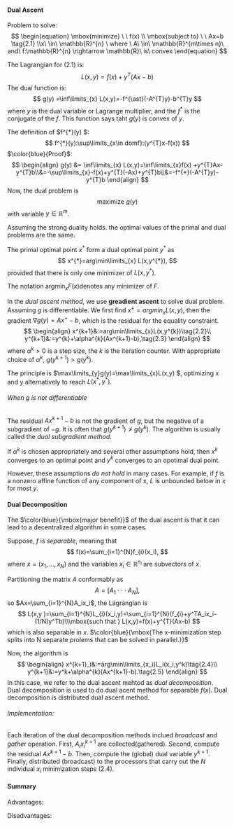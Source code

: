 #### Dual Ascent 

Problem to solve:
$$
\begin{equation}
\mbox{minimize} \ \ f(x) \\
\mbox{subject  to} \ \ Ax=b  \tag{2.1}
\\x\ \in\ \mathbb{R}^{n} \ where \ A\  \in\  \mathbb{R}^{m\times n}\ and\ f:\mathbb{R}^{n} \rightarrow \mathbb{R}\ is\ convex
\end{equation}
$$


The Lagrangian for (2.1) is:
$$
L(x,y)=f(x)+y^{T}(Ax-b) 
$$
The dual function is:
$$
g(y) =\inf\limits_{x} L(x,y)=-f^{\ast}(-A^{T}y)-b^{T}y
$$
where $y$ is the dual variable or Lagrange multiplier, and the $f^*$ is the conjugate of the $f$. This function says taht $g(y)$ is convex of $y$.

 The definition of $f^{*}(y) $:
$$
f^{*}(y):\sup\limits_{x\in domf}:(y^{T}x-f(x))
$$
$\color{blue}{Proof}$:
$$
\begin{align}
g(y) &= \inf\limits_{x} L(x,y)=\inf\limits_{x}f(x) +y^{T}Ax-y^{T}b\\&=-\sup\limits_{x}-f(x)+y^{T}(-Ax)+y^{T}b\\&=-f^{*}(-A^{T}y)-y^{T}b
\end{align}
$$
Now, the dual problem is 
$$
\mbox{maximize} \ g(y)
$$
with variable $y\in \mathbb{R}^{m}$.

Assuming the strong duality holds. the optimal values of the primal and dual problems are the same.

The primal optimal point $x^{*}$ form a dual optimal point $y^{*}$ as 
$$
x^{*}=arg\min\limits_{x} L(x,y^{*}),
$$
provided that there is only one minimizer of $L(x,y^{*})$. 

The notation $\mbox{argmin}_{x}F(x)​$ denotes any minimizer of $F​$. 

In the $dual\ ascent\ method$, we use **greadient ascent** to solve dual problem. Assuming $g$ is differentiable. We first find $x^{+}=argmin_{x}L(x,y)$, then the gradient $\nabla g(y)=Ax^{+}-b$, which is the residual for the equality constraint. 
$$
\begin{align}
x^{k+1}&:=arg\min\limits_{x}L(x,y^{k})\tag{2.2}\\
y^{k+1}&:=y^{k}+\alpha^{k}(Ax^{k+1}-b),\tag{2.3}
\end{align}
$$
where $\alpha^{k}>0$ is a step size, the $k$ is the iteration counter. With appropriate choice of $\alpha^{k}$, $g(y^{k+1})>g(y^{k})$. 

The principle is $\max\limits_{y}g(y)=\max\limits_{x}L(x,y) $, optimizing x and y alternatively to reach $L(x^{*},y^{*})$. 

###### When $g$ is not differentiable 

The residual $Ax^{k+1}-b$ is not the gradient of $g$, but the negative of a subgradient of $-g$.  It is often that $g(y^{k+1})\ngtr g(y^{k})$. The algorithm is usually called the $dual\ subgradient\ method$. 

If $\alpha^{k}$ is chosen appropriately and several other assumptions hold, then $x^{k}$ converges to an optimal point and $y^{k}$ converges to an opotimal dual point. 

However, these assumptions *do not hold* in many cases. For example,  if $f$ is a nonzero affine function of any component of x, $L$ is unbounded below in $x$ for most $y$. 

#### Dual Decomposition 

The $\color{blue}{\mbox{major benefit}}$ of the dual ascent is that it can lead to a decentralized algorithm in some cases.

Suppose, $f$ is *separable*, meaning that
$$
f(x)=\sum_{i=1}^{N}f_{i}(x_i),
$$
where $x=(x_1,…,x_N)$ and the variables $x_i\in\mathbb{R}^{n_i}$ are subvectors of $x$. 

Partitioning the matrix $A$ conformably as 
$$
A=[A_1\cdot\cdot\cdot A_N],
$$
so $Ax=\sum_{i=1}^{N}A_ix_i$, the Lagrangian is 
$$
L(x,y )=\sum_{i=1}^{N}L_{i}(x_i,y)=\sum_{i=1}^{N}(f_{i}+y^TA_ix_i-(1/N)y^Tb)\\\mbox{such that } L(x,y)=f(x)+y^{T}(Ax-b)
$$
which is also separable in $x$. $\color{blue}{\mbox{The x-minimization step splits into N separate prolems that can be solved in parallel.}}$

Now, the algorithm is 
$$
\begin{align}
x^{k+1}_i&:=arg\min\limits_{x_i}L_i(x_i,y^k)\tag{2.4}\\
y^{k+1}&:=y^k+\alpha^{k}(Ax^{k+1}-b).\tag{2.5}
\end{align}
$$
In this case, we refer to the dual ascent mehtod as *dual decomposition*. Dual decomposition is used to do dual acent method for separable $f(x)$. Dual decomposition is distributed dual ascent method. 

###### Implementation:

Each iteration of the dual decomposition methods inclued *broadcast* and *gather* operation.  First, $A_ix_i^{k+1}$ are collected(gathered). Second, compute the residual $Ax^{k+1}-b$.  Then, compute the (global) dual variable $y^{k+1}$. Finally, distributed (broadcast)  to the processors that carry out the $N$ individual $x_i$ minimization steps (2.4). 

#### Summary

Advantages: 

Disadvantages: